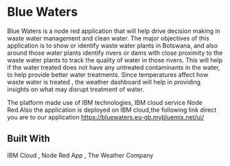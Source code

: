 # Blue Waters
Blue Waters is a node red application that will help drive decision making in waste water management and clean water.
The major objectives of this application is to show or identify waste water plants in Botswana, and also around those
water plants identify rivers or dams with close proximity to the waste water plants to track the quality of water in those 
rivers.
This will help if the water treated does not have any untreated contaminants in the water, to help provide
better water treatments. Since temperatures affect how waste water is treated , the weather dashboard will help in providing 
insights on what may disrupt treatment of water.

The platform made use of IBM technologies, IBM cloud service Node Red.Also the application is deployed on IBM cloud,the following link direct you are to our application
https://bluewaters.eu-gb.mybluemix.net/ui/

## Built With
  IBM Cloud , Node Red App ,
  The Weather Company
